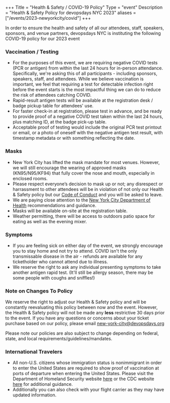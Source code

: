 +++
Title = "Health & Safety / COVID-19 Policy"
Type = "event"
Description = "Health & Safety Policy for devopsdays NYC 2023"
aliases = ["/events/2023-newyorkcity/covid"]
+++

In order to ensure the health and safety of all our attendees, staff, speakers, sponsors, and venue partners, devopsdays NYC is instituting the following COVID-19 policy for our 2023 event

### Vaccination / Testing
* For the purposes of this event, we are requiring negative COVID tests (PCR or antigen) from within the last 24 hours for in-person attendance. Specifically, we're asking this of all participants - including sponsors, speakers, staff, and attendees. 
While we believe vaccination is important, we feel that requiring a test for detectable infection right before the event starts is the most impactful thing we can do to reduce the risk of attendees catching COVID. 
* Rapid-result antigen tests will be available at the registration desk / badge pickup table for attendees' use. 
* For faster check-in at registration, please test in advance, and be ready to provide proof of a negative COVID test taken within the last 24 hours, plus matching ID, at the badge pick-up table.
* Acceptable proof of testing would include the original PCR test printout or email, or a photo of oneself with the negative antigen test result, with timestamp metadata or with something reflecting the date. 

### Masks
* New York City has lifted the mask mandate for most venues. However, we will still encourage the wearing of approved masks (KN95/N95/KF94) that fully cover the nose and mouth, especially in enclosed rooms. 
* Please respect everyone’s decision to mask up or not; any disrespect or harrassment to other attendees will be in violation of not only our Health & Safety policy but our [Code of Conduct](../conduct) and you will be asked to leave.
* We are paying close attention to the [New York City Department of Health](https://www.nyc.gov/site/doh/covid/covid-19-main.page) recommendations and guidance. 
* Masks will be available on-site at the registration table.
* Weather permitting, there will be access to outdoors patio space for eating as well as the evening mixer. 

### Symptoms
* If you are feeling sick on either day of the event, we strongly encourage you to stay home and not try to attend. COVID isn't the only transmissable disease in the air - refunds are available for any ticketholder who cannot attend due to illness. 
* We reserve the right to ask any individual presenting symptoms to take another antigen rapid test. (It'll still be allergy season, there may be some people with coughs and sniffles!)

### Note on Changes To Policy
We reserve the right to adjust our Health & Safety policy and will be constantly reevaluating this policy between now and the event.  However, the Health & Safety policy will not be made any **less** restrictive 30 days prior to the event. If you have any questions or concerns about your ticket purchase based on our policy, please email new-york-city@devopsdays.org

Please note our policies are also subject to change depending on federal, state, and local requirements/guidelines/mandates.

### International Travelers
* All non-U.S. citizens whose immigration status is nonimmigrant in order to enter the United States are required to show proof of vaccination at ports of departure when entering the United States.  Please visit the Department of Homeland Security website [here](https://www.dhs.gov/news/2021/10/29/frequently-asked-questions-guidance-travelers-enter-us) or the CDC website [here](https://www.cdc.gov/coronavirus/2019-ncov/travelers/proof-of-vaccination.html) for additional guidance. 
* Additionally you can also check with your flight carrier as they may have updated information.

